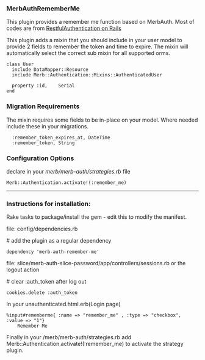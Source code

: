 ### MerbAuthRememberMe

This plugin provides a remember me function based on MerbAuth. Most of codes are from [RestfulAuthentication on Rails](http://github.com/technoweenie/restful-authentication/tree/master)  

This plugin adds a mixin that you should include in your user model to provide 2 fields to remember the token and time to expire. The mixin will automatically select the correct sub mixin for all supported orms.  
 
<pre><code>class User
  include DataMapper::Resource
  include Merb::Authentication::Mixins::AuthenticatedUser

  property :id,    Serial
end
</code></pre>

### Migration Requirements

The mixin requires some fields to be in-place on your model.  Where needed include these in your migrations.  
<pre><code>  :remember_token_expires_at, DateTime
  :remember_token, String
</code></pre>

### Configuration Options

declare in your _merb/merb-auth/strategies.rb_ file  

    Merb::Authentication.activate!(:remember_me) 
    

------------------------------------------------------------------------------  

### Instructions for installation:

Rake tasks to package/install the gem - edit this to modify the manifest.  

file: config/dependencies.rb

\# add the plugin as a regular dependency

    dependency 'merb-auth-remember-me'

file: slice/merb-auth-slice-password/app/controllers/sessions.rb or the logout action  

\# clear :auth\_token after log out

    cookies.delete :auth_token

In your unauthenticated.html.erb(Login page)  

    %input#rememberme{ :name => "remember_me" , :type => "checkbox", :value => "1"}
        Remember Me

Finally in your /merb/merb-auth/strategies.rb add Merb::Authentication.activate!(:remember_me) to activate the strategy plugin.

